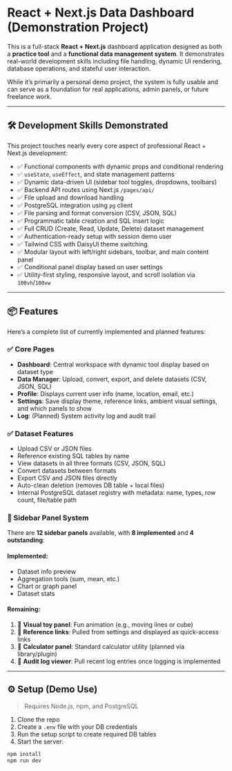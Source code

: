# React + Next.js Data Dashboard (Demonstration Project)

This is a full-stack **React + Next.js** dashboard application designed as both a **practice tool** and a **functional data management system**. It demonstrates real-world development skills including file handling, dynamic UI rendering, database operations, and stateful user interaction.

While it’s primarily a personal demo project, the system is fully usable and can serve as a foundation for real applications, admin panels, or future freelance work.

---

## 🛠️ Development Skills Demonstrated

This project touches nearly every core aspect of professional React + Next.js development:

- ✅ Functional components with dynamic props and conditional rendering
- ✅ `useState`, `useEffect`, and state management patterns
- ✅ Dynamic data-driven UI (sidebar tool toggles, dropdowns, toolbars)
- ✅ Backend API routes using Next.js `/pages/api/`
- ✅ File upload and download handling
- ✅ PostgreSQL integration using `pg` client
- ✅ File parsing and format conversion (CSV, JSON, SQL)
- ✅ Programmatic table creation and SQL insert logic
- ✅ Full CRUD (Create, Read, Update, Delete) dataset management
- ✅ Authentication-ready setup with session demo user
- ✅ Tailwind CSS with DaisyUI theme switching
- ✅ Modular layout with left/right sidebars, toolbar, and main content panel
- ✅ Conditional panel display based on user settings
- ✅ Utility-first styling, responsive layout, and scroll isolation via `100vh`/`100vw`

---

## 📦 Features

Here’s a complete list of currently implemented and planned features:

### ✅ Core Pages

- **Dashboard**: Central workspace with dynamic tool display based on dataset type
- **Data Manager**: Upload, convert, export, and delete datasets (CSV, JSON, SQL)
- **Profile**: Displays current user info (name, location, email, etc.)
- **Settings**: Save display theme, reference links, ambient visual settings, and which panels to show
- **Log**: (Planned) System activity log and audit trail

### ✅ Dataset Features

- Upload CSV or JSON files
- Reference existing SQL tables by name
- View datasets in all three formats (CSV, JSON, SQL)
- Convert datasets between formats
- Export CSV and JSON files directly
- Auto-clean deletion (removes DB table + local files)
- Internal PostgreSQL dataset registry with metadata: name, types, row count, file/table path

### 🧩 Sidebar Panel System

There are **12 sidebar panels** available, with **8 implemented** and **4 outstanding**:

#### Implemented:
- Dataset info preview
- Aggregation tools (sum, mean, etc.)
- Chart or graph panel
- Dataset stats

#### Remaining:
1. 🎨 **Visual toy panel**: Fun animation (e.g., moving lines or cube)
2. 🔗 **Reference links**: Pulled from settings and displayed as quick-access links
3. 🧮 **Calculator panel**: Standard calculator utility (planned via library/plugin)
4. 📜 **Audit log viewer**: Pull recent log entries once logging is implemented

---

## ⚙️ Setup (Demo Use)

> Requires Node.js, npm, and PostgreSQL

1. Clone the repo
2. Create a `.env` file with your DB credentials
3. Run the setup script to create required DB tables
4. Start the server:

```bash
npm install
npm run dev

